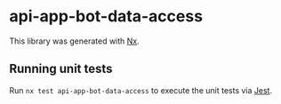 # api-app-bot-data-access

This library was generated with [Nx](https://nx.dev).

## Running unit tests

Run `nx test api-app-bot-data-access` to execute the unit tests via [Jest](https://jestjs.io).
